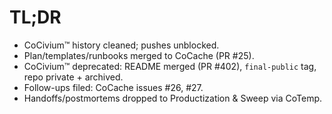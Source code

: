 # TL;DR

- CoCivium™ history cleaned; pushes unblocked.
- Plan/templates/runbooks merged to CoCache (PR #25).
- CoCivium™ deprecated: README merged (PR #402), `final-public` tag, repo private + archived.
- Follow-ups filed: CoCache issues #26, #27.
- Handoffs/postmortems dropped to Productization & Sweep via CoTemp.
